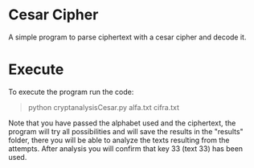 # Cesar Cipher

  
A simple program to parse ciphertext with a cesar cipher and decode it.

# Execute

To execute the program run the code:
>python cryptanalysisCesar.py alfa.txt cifra.txt


Note that you have passed the alphabet used and the ciphertext, the program will try all possibilities and will save the results in the "results" folder, there you will be able to analyze the texts resulting from the attempts. After analysis you will confirm that key 33 (text 33) has been used.
